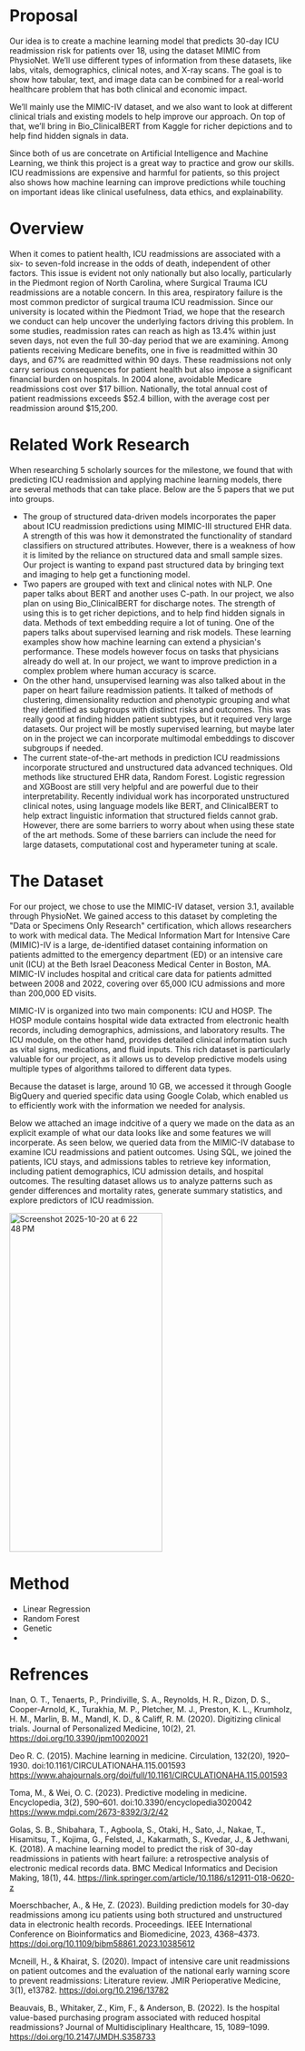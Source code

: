 # Proposal
  Our idea is to create a machine learning model that predicts 30-day ICU readmission risk for patients over 18, using the dataset MIMIC from PhysioNet. We’ll use different types of information from these datasets, like labs, vitals, demographics, clinical notes, and X-ray scans. The goal is to show how tabular, text, and image data can be combined for a real-world healthcare problem that has both clinical and economic impact.

  We’ll mainly use the MIMIC-IV dataset, and we also want to look at different clinical trials and existing models to help improve our approach. On top of that, we’ll bring in Bio_ClinicalBERT from Kaggle for richer depictions and to help find hidden signals in data. 

  Since both of us are concetrate on Artificial Intelligence and Machine Learning, we think this project is a great way to practice and grow our skills. ICU readmissions are expensive and harmful for patients, so this project also shows how machine learning can improve predictions while touching on important ideas like clinical usefulness, data ethics, and explainability.

# Overview
 When it comes to patient health, ICU readmissions are associated with a six- to seven-fold increase in the odds of death, independent of other factors. This issue is evident not only nationally but also locally, particularly in the Piedmont region of North Carolina, where Surgical Trauma ICU readmissions are a notable concern. In this area, respiratory failure is the most common predictor of surgical trauma ICU readmission. Since our university is located within the Piedmont Triad, we hope that the research we conduct can help uncover the underlying factors driving this problem. In some studies, readmission rates can reach as high as 13.4% within just seven days, not even the full 30-day period that we are examining. Among patients receiving Medicare benefits, one in five is readmitted within 30 days, and 67% are readmitted within 90 days. These readmissions not only carry serious consequences for patient health but also impose a significant financial burden on hospitals. In 2004 alone, avoidable Medicare readmissions cost over $17 billion. Nationally, the total annual cost of patient readmissions exceeds $52.4 billion, with the average cost per readmission around $15,200. 

# Related Work Research
When researching 5 scholarly sources for the milestone, we found that with predicting ICU readmission and applying machine learning models, there are several methods that can take place. Below are the 5 papers that we put into groups.
- The group of structured data-driven models incorporates the paper about ICU readmission predictions using MIMIC-III structured EHR data. A strength of this was how it demonstrated the functionality of standard classifiers on structured attributes. However, there is a weakness of how it is limited by the reliance on structured data and small sample sizes. Our project is wanting to expand past structured data by bringing text and imaging to help get a functioning model. 
- Two papers are grouped with text and clinical notes with NLP. One paper talks about BERT and another uses C-path. In our project, we also plan on using Bio_ClinicalBERT for discharge notes. The strength of using this is to get richer depictions, and to help find hidden signals in data. Methods of text embedding require a lot of tuning. 
One of the papers talks about supervised learning and risk models. These learning examples show how machine learning can extend a physician's performance. These models however focus on tasks that physicians already do well at. In our project, we want to improve prediction in a complex problem where human accuracy is scarce. 
- On the other hand, unsupervised learning was also talked about in the paper on heart failure readmission patients. It talked of methods of clustering, dimensionality reduction and phenotypic grouping and what they identified as subgroups with distinct risks and outcomes. This was really good at finding hidden patient subtypes, but it required very large datasets. Our project will be mostly supervised learning, but maybe later on in the project we can incorporate multimodal embeddings to discover subgroups if needed. 
- The current state-of-the-art methods in prediction ICU readmissions incorporate structured and unstructured data advanced techniques. Old methods like structured EHR data, Random Forest. Logistic regression and XGBoost are still very helpful and are powerful due to their interpretability. Recently individual work has incorporated unstructured clinical notes, using language models like BERT, and ClinicalBERT to help extract linguistic information that structured fields cannot grab. However, there are some barriers to worry about when using these state of the art methods. Some of these barriers can include the need for large datasets, computational cost and hyperameter tuning at scale.


# The Dataset
  For our project, we chose to use the MIMIC-IV dataset, version 3.1, available through PhysioNet. We gained access to this dataset by completing the "Data or Specimens Only Research" certification, which allows researchers to work with medical data. The Medical Information Mart for Intensive Care (MIMIC)-IV is a large, de-identified dataset containing information on patients admitted to the emergency department (ED) or an intensive care unit (ICU) at the Beth Israel Deaconess Medical Center in Boston, MA. MIMIC-IV includes hospital and critical care data for patients admitted between 2008 and 2022, covering over 65,000 ICU admissions and more than 200,000 ED visits.

MIMIC-IV is organized into two main components: ICU and HOSP. The HOSP module contains hospital wide data extracted from electronic health records, including demographics, admissions, and laboratory results. The ICU module, on the other hand, provides detailed clinical information such as vital signs, medications, and fluid inputs. This rich dataset is particularly valuable for our project, as it allows us to develop predictive models using multiple types of algorithms tailored to different data types.

Because the dataset is large, around 10 GB, we accessed it through Google BigQuery and queried specific data using Google Colab, which enabled us to efficiently work with the information we needed for analysis.

Below we attached an image indcitive of a query we made on the data as an explicit example of what our data looks like and some features we will incorperate. As seen below, we queried data from the MIMIC-IV database to examine ICU readmissions and patient outcomes. Using SQL, we joined the patients, ICU stays, and admissions tables to retrieve key information, including patient demographics, ICU admission details, and hospital outcomes. The resulting dataset allows us to analyze patterns such as gender differences and mortality rates, generate summary statistics, and explore predictors of ICU readmission.

<img width="269" height="597" alt="Screenshot 2025-10-20 at 6 22 48 PM" src="https://github.com/user-attachments/assets/02b77432-6110-4ed4-a6d9-c8b18fdaa3eb" />

# Method
- Linear Regression
- Random Forest
- Genetic
- 
# Refrences

Inan, O. T., Tenaerts, P., Prindiville, S. A., Reynolds, H. R., Dizon, D. S., Cooper-Arnold, K., Turakhia, M. P., Pletcher, M. J., Preston, K. L., Krumholz, H. M., Marlin, B. M., Mandl, K. D., & Califf, R. M. (2020). Digitizing clinical trials. Journal of Personalized Medicine, 10(2), 21. https://doi.org/10.3390/jpm10020021 

Deo R. C. (2015). Machine learning in medicine. Circulation, 132(20), 1920–1930. doi:10.1161/CIRCULATIONAHA.115.001593 https://www.ahajournals.org/doi/full/10.1161/CIRCULATIONAHA.115.001593 

Toma, M., & Wei, O. C. (2023). Predictive modeling in medicine. Encyclopedia, 3(2), 590–601. doi:10.3390/encyclopedia3020042
https://www.mdpi.com/2673-8392/3/2/42 

Golas, S. B., Shibahara, T., Agboola, S., Otaki, H., Sato, J., Nakae, T., Hisamitsu, T., Kojima, G., Felsted, J., Kakarmath, S., Kvedar, J., & Jethwani, K. (2018). A machine learning model to predict the risk of 30-day readmissions in patients with heart failure: a retrospective analysis of electronic medical records data. BMC Medical Informatics and Decision Making, 18(1), 44.
https://link.springer.com/article/10.1186/s12911-018-0620-z 

Moerschbacher, A., & He, Z. (2023). Building prediction models for 30-day readmissions among icu patients using both structured and unstructured data in electronic health records. Proceedings. IEEE International Conference on Bioinformatics and Biomedicine, 2023, 4368–4373. 
https://doi.org/10.1109/bibm58861.2023.10385612 

Mcneill, H., & Khairat, S. (2020). Impact of intensive care unit readmissions on patient outcomes and the evaluation of the national early warning score to prevent readmissions: Literature review. JMIR Perioperative Medicine, 3(1), e13782. 
https://doi.org/10.2196/13782 

Beauvais, B., Whitaker, Z., Kim, F., & Anderson, B. (2022). Is the hospital value-based purchasing program associated with reduced hospital readmissions? Journal of Multidisciplinary Healthcare, 15, 1089–1099. 
https://doi.org/10.2147/JMDH.S358733 



